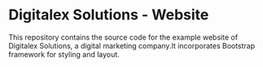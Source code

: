 # Digitalex Solutions - Website
This repository contains the source code for the example website of Digitalex Solutions, a digital marketing company.It incorporates Bootstrap framework for styling and layout.
